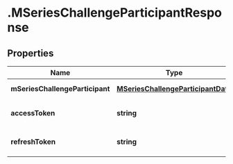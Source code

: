 # .MSeriesChallengeParticipantResponse

## Properties

Name | Type | Description | Notes
------------ | ------------- | ------------- | -------------
**mSeriesChallengeParticipant** | [**MSeriesChallengeParticipantData**](MSeriesChallengeParticipantData.md) |  | [default to undefined]
**accessToken** | **string** |  | [optional] [default to undefined]
**refreshToken** | **string** |  | [optional] [default to undefined]


